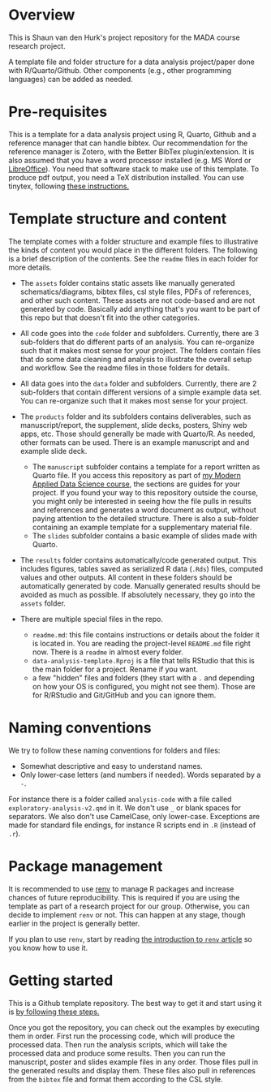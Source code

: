# Overview

This is Shaun van den Hurk's project repository for the MADA course research project.


A template file and folder structure for a data analysis project/paper done with R/Quarto/Github. Other components (e.g., other programming languages) can be added as needed. 


# Pre-requisites

This is a template for a data analysis project using R, Quarto, Github and a reference manager that can handle bibtex. Our recommendation for the reference manager is Zotero, with the Better BibTex plugin/extension. It is also assumed that you have a word processor installed (e.g. MS Word or [LibreOffice](https://www.libreoffice.org/)). You need that software stack to make use of this template. To produce pdf output, you need a TeX distribution installed. You can use tinytex, following [these instructions.](https://quarto.org/docs/output-formats/pdf-basics.html)


# Template structure and content

The template comes with a folder structure and example files to illustrative the kinds of content you would place in the different folders. The following is a brief description of the contents. See the `readme` files in each folder for more details.


* The `assets` folder contains static assets like manually generated schematics/diagrams, bibtex files, csl style files, PDFs of references, and other such content. These assets are not code-based and are not generated by code. Basically add anything that's you want to be part of this repo but that doesn't fit into the other categories.

* All code goes into the `code` folder and subfolders. Currently, there are 3 sub-folders that do different parts of an analysis. You can re-organize such that it makes most sense for your project. The folders contain files that do some data cleaning and analysis to illustrate the overall setup and workflow. See the readme files in those folders for details.

* All data goes into the `data` folder and subfolders. Currently, there are 2 sub-folders that contain different versions of a simple example data set. You can re-organize such that it makes most sense for your project. 

* The `products` folder and its subfolders contains deliverables, such as manuscript/report, the supplement, slide decks, posters, Shiny web apps, etc. Those should generally be made with Quarto/R. As needed, other formats can be used. There is an example manuscript and and example slide deck.
  - The  `manuscript` subfolder contains a template for a report written as Quarto file. If you access this repository as part of [my Modern Applied Data Science course](https://andreashandel.github.io/MADAcourse/), the sections are guides for your project. If you found your way to this repository outside the course, you might only be interested in seeing how the file pulls in results and references and generates a word document as output, without paying attention to the detailed structure. There is also a sub-folder containing an example template for a supplementary material file.
  - The `slides` subfolder contains a basic example of slides made with Quarto.


* The `results` folder contains automatically/code generated output. This includes figures, tables saved as serialized R data (`.Rds`) files, computed values and other outputs. All content in these folders should be automatically generated by code. Manually generated results should be avoided as much as possible. If absolutely necessary, they go into the `assets` folder.


* There are multiple special files in the repo.
  * `readme.md`: this file contains instructions or details about the folder it
  is located in. You are reading the project-level `README.md` file right now. There is a `readme` in almost every folder.
  * `data-analysis-template.Rproj` is a file that tells RStudio that this is the main folder for a project. Rename if you want.
  * a few "hidden" files and folders (they start with a `.` and depending on how your OS is configured, you might not see them). Those are for R/RStudio and Git/GitHub and you can ignore them.




# Naming conventions

We try to follow these naming conventions for folders and files: 

* Somewhat descriptive and easy to understand names.
* Only lower-case letters (and numbers if needed). Words separated by a `-`. 

For instance there is a folder called `analysis-code` with a file called `exploratory-analysis-v2.qmd` in it. We don't use `_` or blank spaces for separators. We also don't use CamelCase, only lower-case. Exceptions are made for standard file endings, for instance R scripts end in `.R` (instead of `.r`).


# Package management

It is recommended to use [renv](https://rstudio.github.io/renv/index.html) to manage R packages and increase chances of future reproducibility. This is required if you are using the template as part of a research project for our group. Otherwise, you can decide to implement `renv` or not. This can happen at any stage, though earlier in the project is generally better.

If you plan to use `renv`, start by reading [the introduction to `renv` article](https://rstudio.github.io/renv/articles/renv.html) so you know how to use it.


# Getting started

This is a Github template repository. The best way to get it and start using it is [by following these steps.](https://help.github.com/en/articles/creating-a-repository-from-a-template)

Once you got the repository, you can check out the examples by executing them in order. First run the processing code, which will produce the processed data. Then run the analysis scripts, which will take the processed data and produce some results. Then you can run the manuscript, poster and slides example files in any order. Those files pull in the generated results and display them. These files also pull in references from the `bibtex` file and format them according to the CSL style.